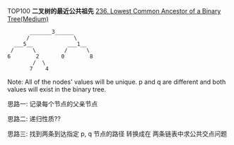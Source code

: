 TOP100
**二叉树的最近公共祖先**
[236. Lowest Common Ancestor of a Binary Tree(Medium)](https://leetcode.com/problems/lowest-common-ancestor-of-a-binary-tree/)

```
       _______3______
      /              \
  ___5__           ___1__
 /      \         /      \
6        2       0        8
        /  \
       7    4
```

Note:
All of the nodes' values will be unique. p and q are different and both values will exist in the binary tree.

思路一: 记录每个节点的父亲节点

思路二: 递归性质??

思路三: 找到两条到达指定 p, q 节点的路径 转换成在 两条链表中求公共交点问题




